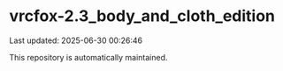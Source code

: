 # vrcfox-2.3_body_and_cloth_edition

Last updated: 2025-06-30 00:26:46

This repository is automatically maintained.
